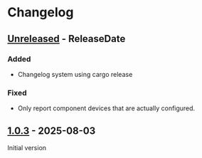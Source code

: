# Changelog

<!-- next-header -->

## [Unreleased] - ReleaseDate

### Added

- Changelog system using cargo release

### Fixed

- Only report component devices that are actually configured.


## [1.0.3] - 2025-08-03

Initial version


<!-- next-url -->
[Unreleased]: https://github.com/guillaumecl/mqtt-system-monitor/compare/v1.0.3...HEAD
[1.0.3]: https://github.com/guillaumecl/mqtt-system-monitor/releases/tag/v1.0.3
